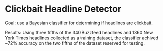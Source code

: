 # Clickbait Headline Detector
Goal: use a Bayesian classifier for determining if headlines are clickbait.

Results: Using three fifths of the 340 Buzzfeed headlines and 1360 New York Times headlines collected as a training dataset, the classifier achived ~72% accuracy on the two fifths of the dataset reserved for testing.

